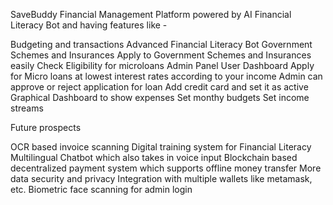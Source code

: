 SaveBuddy Financial Management Platform powered by AI Financial Literacy Bot and having features like -

Budgeting and transactions
Advanced Financial Literacy Bot
Government Schemes and Insurances
Apply to Government Schemes and Insurances easily
Check Eligibility for microloans
Admin Panel
User Dashboard
Apply for Micro loans at lowest interest rates according to your income
Admin can approve or reject application for loan
Add credit card and set it as active
Graphical Dashboard to show expenses
Set monthy budgets
Set income streams


Future prospects

OCR based invoice scanning
Digital training system for Financial Literacy
Multilingual Chatbot which also takes in voice input
Blockchain based decentralized payment system which supports offline money transfer
More data security and privacy
Integration with multiple wallets like metamask, etc.
Biometric face scanning for admin login

